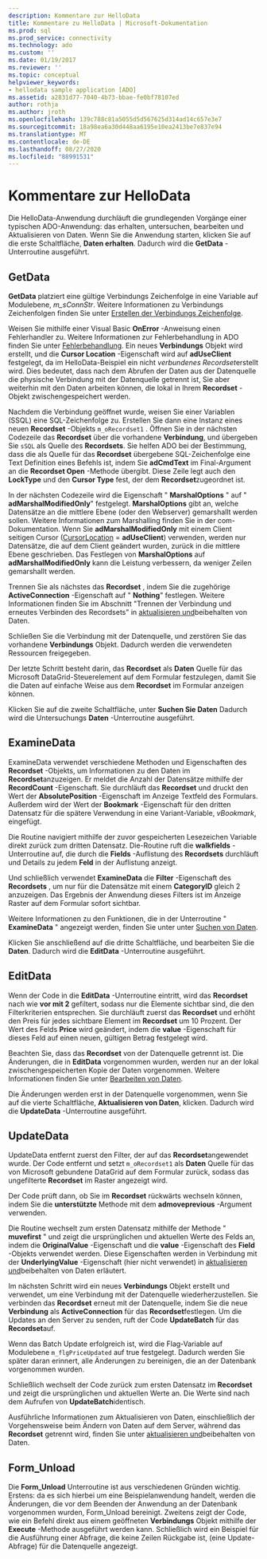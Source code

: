 ```yaml
---
description: Kommentare zur HelloData
title: Kommentare zu HelloData | Microsoft-Dokumentation
ms.prod: sql
ms.prod_service: connectivity
ms.technology: ado
ms.custom: ''
ms.date: 01/19/2017
ms.reviewer: ''
ms.topic: conceptual
helpviewer_keywords:
- hellodata sample application [ADO]
ms.assetid: a2831d77-7040-4b73-bbae-fe0bf78107ed
author: rothja
ms.author: jroth
ms.openlocfilehash: 139c788c81a5055d5d567625d314ad14c657e3e7
ms.sourcegitcommit: 18a98ea6a30d448aa6195e10ea2413be7e837e94
ms.translationtype: MT
ms.contentlocale: de-DE
ms.lasthandoff: 08/27/2020
ms.locfileid: "88991531"
---
```

# <a name="comments-on-hellodata"></a>Kommentare zur HelloData
Die HelloData-Anwendung durchläuft die grundlegenden Vorgänge einer typischen ADO-Anwendung: das erhalten, untersuchen, bearbeiten und Aktualisieren von Daten. Wenn Sie die Anwendung starten, klicken Sie auf die erste Schaltfläche, **Daten erhalten**. Dadurch wird die **GetData** -Unterroutine ausgeführt.  
  
## <a name="getdata"></a>GetData  
 **GetData** platziert eine gültige Verbindungs Zeichenfolge in eine Variable auf Modulebene, *m_sConnStr*. Weitere Informationen zu Verbindungs Zeichenfolgen finden Sie unter [Erstellen der Verbindungs Zeichenfolge](./creating-a-connection-string.md).  
  
 Weisen Sie mithilfe einer Visual Basic **OnError** -Anweisung einen Fehlerhandler zu. Weitere Informationen zur Fehlerbehandlung in ADO finden Sie unter [Fehlerbehandlung](./error-handling.md). Ein neues **Verbindungs** Objekt wird erstellt, und die **Cursor Location** -Eigenschaft wird auf **adUseClient** festgelegt, da im HelloData-Beispiel ein nicht *verbundenes Recordset*erstellt wird. Dies bedeutet, dass nach dem Abrufen der Daten aus der Datenquelle die physische Verbindung mit der Datenquelle getrennt ist, Sie aber weiterhin mit den Daten arbeiten können, die lokal in Ihrem **Recordset** -Objekt zwischengespeichert werden.  
  
 Nachdem die Verbindung geöffnet wurde, weisen Sie einer Variablen (SSQL) eine SQL-Zeichenfolge zu. Erstellen Sie dann eine Instanz eines neuen **Recordset** -Objekts `m_oRecordset1` . Öffnen Sie in der nächsten Codezeile das **Recordset** über die vorhandene **Verbindung**, und übergeben Sie `sSQL` als Quelle des **Recordsets**. Sie helfen ADO bei der Bestimmung, dass die als Quelle für das **Recordset** übergebene SQL-Zeichenfolge eine Text Definition eines Befehls ist, indem Sie **adCmdText** im Final-Argument an die **Recordset Open** -Methode übergibt. Diese Zeile legt auch den **LockType** und den **Cursor Type** fest, der dem **Recordset**zugeordnet ist.  
  
 In der nächsten Codezeile wird die Eigenschaft " **MarshalOptions** " auf " **adMarshalModifiedOnly**" festgelegt. **MarshalOptions** gibt an, welche Datensätze an die mittlere Ebene (oder den Webserver) gemarshallt werden sollen. Weitere Informationen zum Marshalling finden Sie in der com-Dokumentation. Wenn Sie **adMarshalModifiedOnly** mit einem Client seitigen Cursor ([CursorLocation](../../reference/ado-api/cursorlocation-property-ado.md)  =  **adUseClient**) verwenden, werden nur Datensätze, die auf dem Client geändert wurden, zurück in die mittlere Ebene geschrieben. Das Festlegen von **MarshalOptions** auf **adMarshalModifiedOnly** kann die Leistung verbessern, da weniger Zeilen gemarshallt werden.  
  
 Trennen Sie als nächstes das **Recordset** , indem Sie die zugehörige **ActiveConnection** -Eigenschaft auf " **Nothing**" festlegen. Weitere Informationen finden Sie im Abschnitt "Trennen der Verbindung und erneutes Verbinden des Recordsets" in [aktualisieren und](./updating-and-persisting-data.md)beibehalten von Daten.  
  
 Schließen Sie die Verbindung mit der Datenquelle, und zerstören Sie das vorhandene **Verbindungs** Objekt. Dadurch werden die verwendeten Ressourcen freigegeben.  
  
 Der letzte Schritt besteht darin, das **Recordset** als **Daten** Quelle für das Microsoft DataGrid-Steuerelement auf dem Formular festzulegen, damit Sie die Daten auf einfache Weise aus dem **Recordset** im Formular anzeigen können.  
  
 Klicken Sie auf die zweite Schaltfläche, unter **Suchen Sie Daten** Dadurch wird die Untersuchungs **Daten** -Unterroutine ausgeführt.  
  
## <a name="examinedata"></a>ExamineData  
 ExamineData verwendet verschiedene Methoden und Eigenschaften des **Recordset** -Objekts, um Informationen zu den Daten im **Recordset**anzuzeigen. Er meldet die Anzahl der Datensätze mithilfe der **RecordCount** -Eigenschaft. Sie durchläuft das **Recordset** und druckt den Wert der **AbsolutePosition** -Eigenschaft im Anzeige Textfeld des Formulars. Außerdem wird der Wert der **Bookmark** -Eigenschaft für den dritten Datensatz für die spätere Verwendung in eine Variant-Variable, *vBookmark*, eingefügt.  
  
 Die Routine navigiert mithilfe der zuvor gespeicherten Lesezeichen Variable direkt zurück zum dritten Datensatz. Die-Routine ruft die **walkfields** -Unterroutine auf, die durch die **Fields** -Auflistung des **Recordsets** durchläuft und Details zu jedem **Feld** in der Auflistung anzeigt.  
  
 Und schließlich verwendet **ExamineData** die **Filter** -Eigenschaft des **Recordsets** , um nur für die Datensätze mit einem **CategoryID** gleich 2 anzuzeigen. Das Ergebnis der Anwendung dieses Filters ist im Anzeige Raster auf dem Formular sofort sichtbar.  
  
 Weitere Informationen zu den Funktionen, die in der Unterroutine " **ExamineData** " angezeigt werden, finden Sie unter unter [Suchen von Daten](./examining-data.md).  
  
 Klicken Sie anschließend auf die dritte Schaltfläche, und bearbeiten Sie die **Daten**. Dadurch wird die **EditData** -Unterroutine ausgeführt.  
  
## <a name="editdata"></a>EditData  
 Wenn der Code in die **EditData** -Unterroutine eintritt, wird das **Recordset** nach wie **vor mit 2** gefiltert, sodass nur die Elemente sichtbar sind, die den Filterkriterien entsprechen. Sie durchläuft zuerst das **Recordset** und erhöht den Preis für jedes sichtbare Element im **Recordset** um 10 Prozent. Der Wert des Felds **Price** wird geändert, indem die **value** -Eigenschaft für dieses Feld auf einen neuen, gültigen Betrag festgelegt wird.  
  
 Beachten Sie, dass das **Recordset** von der Datenquelle getrennt ist. Die Änderungen, die in **EditData** vorgenommen wurden, werden nur an der lokal zwischengespeicherten Kopie der Daten vorgenommen. Weitere Informationen finden Sie unter [Bearbeiten von Daten](./editing-data.md).  
  
 Die Änderungen werden erst in der Datenquelle vorgenommen, wenn Sie auf die vierte Schaltfläche, **Aktualisieren von Daten**, klicken. Dadurch wird die **UpdateData** -Unterroutine ausgeführt.  
  
## <a name="updatedata"></a>UpdateData  
 UpdateData entfernt zuerst den Filter, der auf das **Recordset**angewendet wurde. Der Code entfernt und setzt `m_oRecordset1` als **Daten** Quelle für das von Microsoft gebundene DataGrid auf dem Formular zurück, sodass das ungefilterte **Recordset** im Raster angezeigt wird.  
  
 Der Code prüft dann, ob Sie im **Recordset** rückwärts wechseln können, indem Sie die **unterstützte** Methode mit dem **admoveprevious** -Argument verwenden.  
  
 Die Routine wechselt zum ersten Datensatz mithilfe der Methode " **muvefirst** " und zeigt die ursprünglichen und aktuellen Werte des Felds an, indem die **OriginalValue** -Eigenschaft und die **value** -Eigenschaft des **Field** -Objekts verwendet werden. Diese Eigenschaften werden in Verbindung mit der **UnderlyingValue** -Eigenschaft (hier nicht verwendet) in [aktualisieren und](./updating-and-persisting-data.md)beibehalten von Daten erläutert.  
  
 Im nächsten Schritt wird ein neues **Verbindungs** Objekt erstellt und verwendet, um eine Verbindung mit der Datenquelle wiederherzustellen. Sie verbinden das **Recordset** erneut mit der Datenquelle, indem Sie die neue **Verbindung** als **ActiveConnection** für das **Recordset**festlegen. Um die Updates an den Server zu senden, ruft der Code **UpdateBatch** für das **Recordset**auf.  
  
 Wenn das Batch Update erfolgreich ist, wird die Flag-Variable auf Modulebene `m_flgPriceUpdated` auf true festgelegt. Dadurch werden Sie später daran erinnert, alle Änderungen zu bereinigen, die an der Datenbank vorgenommen wurden.  
  
 Schließlich wechselt der Code zurück zum ersten Datensatz im **Recordset** und zeigt die ursprünglichen und aktuellen Werte an. Die Werte sind nach dem Aufrufen von **UpdateBatch**identisch.  
  
 Ausführliche Informationen zum Aktualisieren von Daten, einschließlich der Vorgehensweise beim Ändern von Daten auf dem Server, während das **Recordset** getrennt wird, finden Sie unter [aktualisieren und](./updating-and-persisting-data.md)beibehalten von Daten.  
  
## <a name="form_unload"></a>Form_Unload  
 Die **Form_Unload** Unterroutine ist aus verschiedenen Gründen wichtig. Erstens: da es sich hierbei um eine Beispielanwendung handelt, werden die Änderungen, die vor dem Beenden der Anwendung an der Datenbank vorgenommen wurden, Form_Unload bereinigt. Zweitens zeigt der Code, wie ein Befehl direkt aus einem geöffneten **Verbindungs** Objekt mithilfe der **Execute** -Methode ausgeführt werden kann. Schließlich wird ein Beispiel für die Ausführung einer Abfrage, die keine Zeilen Rückgabe ist, (eine Update-Abfrage) für die Datenquelle angezeigt.